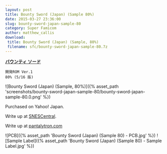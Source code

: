 ```yaml
---
layout: post
title: Bounty Sword (Japan) (Sample 80%)
date: 2015-03-27 23:36:00
slug: bounty-sword-japan-sample-80
category: Super Famicom
author: matthew_callis
download:
 title: Bounty Sword (Japan) (Sample, 80%)
 filename: sfc/bounty-sword-japan-sample-80.7z
---
```


__[バウンティ ソード](https://superfamicom.org/info/bounty-sword)__

```
開発ROM Ver.1
80% (5/16 版)
```

![Bounty Sword (Japan) (Sample, 80%)]({% asset_path 'screenshots/bounty-sword-japan-sample-80/bounty-sword-japan-sample-80.0.png' %})

Purchased on Yahoo! Japan.

Write up at [SNESCentral](http://www.snescentral.com/review.php?id=0882&num=0&fancy=yes&article=proto).

Write up at [pantalytron.com](http://pantalytron.com/blog7.php/bounty-sword-80-beta)

![PCB]({% asset_path 'Bounty Sword (Japan) (Sample 80) - PCB.jpg' %})
![Sample Label]({% asset_path 'Bounty Sword (Japan) (Sample 80) - Sample Label.jpg' %})
